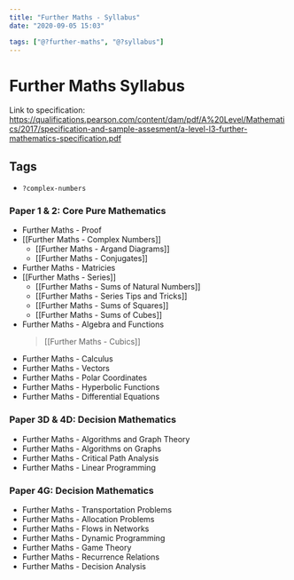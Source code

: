 ```yaml
---
title: "Further Maths - Syllabus"
date: "2020-09-05 15:03"

tags: ["@?further-maths", "@?syllabus"]
---
```


# Further Maths Syllabus
Link to specification: <https://qualifications.pearson.com/content/dam/pdf/A%20Level/Mathematics/2017/specification-and-sample-assesment/a-level-l3-further-mathematics-specification.pdf>

## Tags
* `?complex-numbers`

### Paper 1 & 2: Core Pure Mathematics
* Further Maths - Proof
* [[Further Maths - Complex Numbers]]
	* [[Further Maths - Argand Diagrams]]
	* [[Further Maths - Conjugates]]
* Further Maths - Matricies
* [[Further Maths - Series]]
	* [[Further Maths - Sums of Natural Numbers]]
	* [[Further Maths - Series Tips and Tricks]]
	* [[Further Maths - Sums of Squares]]
	* [[Further Maths - Sums of Cubes]]
* Further Maths - Algebra and Functions
	> [[Further Maths - Cubics]]
* Further Maths - Calculus
* Further Maths - Vectors
* Further Maths - Polar Coordinates
* Further Maths - Hyperbolic Functions
* Further Maths - Differential Equations

### Paper 3D & 4D: Decision Mathematics
* Further Maths - Algorithms and Graph Theory
* Further Maths - Algorithms on Graphs
* Further Maths - Critical Path Analysis
* Further Maths - Linear Programming

### Paper 4G: Decision Mathematics
* Further Maths - Transportation Problems
* Further Maths - Allocation Problems
* Further Maths - Flows in Networks
* Further Maths - Dynamic Programming
* Further Maths - Game Theory
* Further Maths - Recurrence Relations
* Further Maths - Decision Analysis
